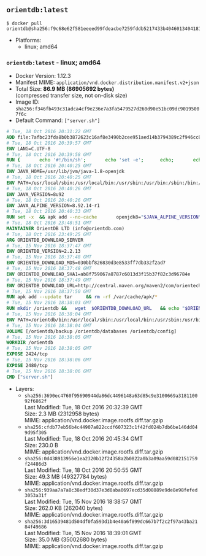 ## `orientdb:latest`

```console
$ docker pull orientdb@sha256:f9c68e62f581eeeed99fdeacbe7259fddb5217433b4046013404181683ef0804
```

-	Platforms:
	-	linux; amd64

### `orientdb:latest` - linux; amd64

-	Docker Version: 1.12.3
-	Manifest MIME: `application/vnd.docker.distribution.manifest.v2+json`
-	Total Size: **86.9 MB (86905692 bytes)**  
	(compressed transfer size, not on-disk size)
-	Image ID: `sha256:f346fb493c31adca4cf9e236e7a3fa5479527d260d90e51bc09dc90195007f6c`
-	Default Command: `["server.sh"]`

```dockerfile
# Tue, 18 Oct 2016 20:31:22 GMT
ADD file:7afbc23fda8b0b3872623c16af8e3490b2cee951aed14b3794389c2f946cc8c7 in / 
# Tue, 18 Oct 2016 20:39:57 GMT
ENV LANG=C.UTF-8
# Tue, 18 Oct 2016 20:39:58 GMT
RUN { 		echo '#!/bin/sh'; 		echo 'set -e'; 		echo; 		echo 'dirname "$(dirname "$(readlink -f "$(which javac || which java)")")"'; 	} > /usr/local/bin/docker-java-home 	&& chmod +x /usr/local/bin/docker-java-home
# Tue, 18 Oct 2016 20:40:25 GMT
ENV JAVA_HOME=/usr/lib/jvm/java-1.8-openjdk
# Tue, 18 Oct 2016 20:40:25 GMT
ENV PATH=/usr/local/sbin:/usr/local/bin:/usr/sbin:/usr/bin:/sbin:/bin:/usr/lib/jvm/java-1.8-openjdk/jre/bin:/usr/lib/jvm/java-1.8-openjdk/bin
# Tue, 18 Oct 2016 20:40:26 GMT
ENV JAVA_VERSION=8u92
# Tue, 18 Oct 2016 20:40:26 GMT
ENV JAVA_ALPINE_VERSION=8.92.14-r1
# Tue, 18 Oct 2016 20:40:33 GMT
RUN set -x 	&& apk add --no-cache 		openjdk8="$JAVA_ALPINE_VERSION" 	&& [ "$JAVA_HOME" = "$(docker-java-home)" ]
# Tue, 18 Oct 2016 23:48:51 GMT
MAINTAINER OrientDB LTD (info@orientdb.com)
# Tue, 18 Oct 2016 23:49:25 GMT
ARG ORIENTDB_DOWNLOAD_SERVER
# Tue, 15 Nov 2016 18:37:47 GMT
ENV ORIENTDB_VERSION=2.2.13
# Tue, 15 Nov 2016 18:37:48 GMT
ENV ORIENTDB_DOWNLOAD_MD5=030bbf826830d3e8533ff7db332f2ad7
# Tue, 15 Nov 2016 18:37:48 GMT
ENV ORIENTDB_DOWNLOAD_SHA1=ab8f759067a8787c6013d3f15b37f82c3d96784e
# Tue, 15 Nov 2016 18:37:49 GMT
ENV ORIENTDB_DOWNLOAD_URL=http://central.maven.org/maven2/com/orientechnologies/orientdb-community/2.2.13/orientdb-community-2.2.13.tar.gz
# Tue, 15 Nov 2016 18:37:50 GMT
RUN apk add --update tar     && rm -rf /var/cache/apk/*
# Tue, 15 Nov 2016 18:38:03 GMT
RUN mkdir /orientdb &&   wget  $ORIENTDB_DOWNLOAD_URL   && echo "$ORIENTDB_DOWNLOAD_MD5 *orientdb-community-$ORIENTDB_VERSION.tar.gz" | md5sum -c -   && echo "$ORIENTDB_DOWNLOAD_SHA1 *orientdb-community-$ORIENTDB_VERSION.tar.gz" | sha1sum -c -   && tar -xvzf orientdb-community-$ORIENTDB_VERSION.tar.gz -C /orientdb --strip-components=1   && rm orientdb-community-$ORIENTDB_VERSION.tar.gz   && rm -rf /orientdb/databases/*
# Tue, 15 Nov 2016 18:38:04 GMT
ENV PATH=/orientdb/bin:/usr/local/sbin:/usr/local/bin:/usr/sbin:/usr/bin:/sbin:/bin:/usr/lib/jvm/java-1.8-openjdk/jre/bin:/usr/lib/jvm/java-1.8-openjdk/bin
# Tue, 15 Nov 2016 18:38:04 GMT
VOLUME [/orientdb/backup /orientdb/databases /orientdb/config]
# Tue, 15 Nov 2016 18:38:05 GMT
WORKDIR /orientdb
# Tue, 15 Nov 2016 18:38:05 GMT
EXPOSE 2424/tcp
# Tue, 15 Nov 2016 18:38:06 GMT
EXPOSE 2480/tcp
# Tue, 15 Nov 2016 18:38:06 GMT
CMD ["server.sh"]
```

-	Layers:
	-	`sha256:3690ec4760f95690944da86dc4496148a63d85c9e3100669a318110092f6862f`  
		Last Modified: Tue, 18 Oct 2016 20:32:39 GMT  
		Size: 2.3 MB (2312958 bytes)  
		MIME: application/vnd.docker.image.rootfs.diff.tar.gzip
	-	`sha256:cfdb77eb56b4c44907a822ccdf607323c1f42fd024b7db6be146dd049d95f305`  
		Last Modified: Tue, 18 Oct 2016 20:45:34 GMT  
		Size: 230.0 B  
		MIME: application/vnd.docker.image.rootfs.diff.tar.gzip
	-	`sha256:0d438913956e1ea2320b12f24358a2b0822a0b3a09aa59d082151759f24486d3`  
		Last Modified: Tue, 18 Oct 2016 20:50:55 GMT  
		Size: 49.3 MB (49327784 bytes)  
		MIME: application/vnd.docker.image.rootfs.diff.tar.gzip
	-	`sha256:939aa7a7a8c38edf30d37e3d0aba0697ecd35d08089e9de8e98fefed3053a31f`  
		Last Modified: Tue, 15 Nov 2016 18:38:57 GMT  
		Size: 262.0 KB (262040 bytes)  
		MIME: application/vnd.docker.image.rootfs.diff.tar.gzip
	-	`sha256:3d16539481d504df0fa593d1b4e40a6f899dc667b7f2c2f97a43ba2184f49686`  
		Last Modified: Tue, 15 Nov 2016 18:39:01 GMT  
		Size: 35.0 MB (35002680 bytes)  
		MIME: application/vnd.docker.image.rootfs.diff.tar.gzip
